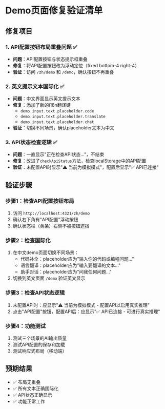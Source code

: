 # Demo页面修复验证清单

## 修复项目

### 1. API配置按钮布局重叠问题 ✅
- **问题**：API配置按钮与状态提示框重叠
- **修复**：将API配置按钮改为浮动定位（fixed bottom-4 right-4）
- **验证**：访问 `/zh/demo` 和 `/demo`，确认按钮不再重叠

### 2. 英文提示文本国际化 ✅
- **问题**：中文界面显示英文提示文本
- **修复**：添加了新的i18n翻译键
  - `demo.input.text.placeholder.code`
  - `demo.input.text.placeholder.translate` 
  - `demo.input.text.placeholder.chat`
- **验证**：切换不同场景，确认placeholder文本为中文

### 3. API状态检查逻辑 ✅
- **问题**：一直显示"正在检查API状态..."，不结束
- **修复**：改进了`checkApiStatus`方法，检查localStorage中的API配置
- **验证**：未配置API时显示"⚠️ 当前为模拟模式"，配置后显示"✅ API已连接"

## 验证步骤

### 步骤1：检查API配置按钮布局
1. 访问 `http://localhost:4321/zh/demo`
2. 确认右下角有"API配置"浮动按钮
3. 确认状态栏（黄条）右侧不被按钮遮挡

### 步骤2：检查国际化
1. 在中文demo页面切换不同场景：
   - 代码补全：placeholder应为"输入你的代码或编程问题..."
   - 语言翻译：placeholder应为"输入要翻译的文本..."
   - 助手对话：placeholder应为"问我任何问题..."
2. 切换到英文页面 `/demo` 验证英文显示

### 步骤3：检查API状态逻辑
1. 未配置API时：应显示"⚠️ 当前为模拟模式 - 配置API以启用真实推理"
2. 点击"API配置"按钮，配置API后：应显示"✅ API已连接 - 可进行真实推理"

### 步骤4：功能测试
1. 测试三个场景的AI输出质量
2. 测试API配置的保存和加载
3. 测试响应式布局（移动端）

## 预期结果

- ✅ 布局无重叠
- ✅ 所有文本正确国际化
- ✅ API状态正确显示
- ✅ 功能正常工作
